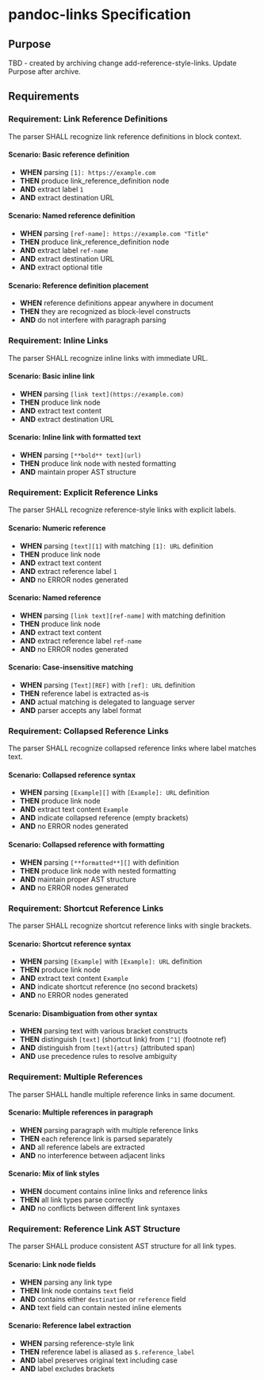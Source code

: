 # pandoc-links Specification

## Purpose
TBD - created by archiving change add-reference-style-links. Update Purpose after archive.
## Requirements
### Requirement: Link Reference Definitions
The parser SHALL recognize link reference definitions in block context.

#### Scenario: Basic reference definition
- **WHEN** parsing `[1]: https://example.com`
- **THEN** produce link_reference_definition node
- **AND** extract label `1`
- **AND** extract destination URL

#### Scenario: Named reference definition
- **WHEN** parsing `[ref-name]: https://example.com "Title"`
- **THEN** produce link_reference_definition node
- **AND** extract label `ref-name`
- **AND** extract destination URL
- **AND** extract optional title

#### Scenario: Reference definition placement
- **WHEN** reference definitions appear anywhere in document
- **THEN** they are recognized as block-level constructs
- **AND** do not interfere with paragraph parsing

### Requirement: Inline Links
The parser SHALL recognize inline links with immediate URL.

#### Scenario: Basic inline link
- **WHEN** parsing `[link text](https://example.com)`
- **THEN** produce link node
- **AND** extract text content
- **AND** extract destination URL

#### Scenario: Inline link with formatted text
- **WHEN** parsing `[**bold** text](url)`
- **THEN** produce link node with nested formatting
- **AND** maintain proper AST structure

### Requirement: Explicit Reference Links
The parser SHALL recognize reference-style links with explicit labels.

#### Scenario: Numeric reference
- **WHEN** parsing `[text][1]` with matching `[1]: URL` definition
- **THEN** produce link node
- **AND** extract text content
- **AND** extract reference label `1`
- **AND** no ERROR nodes generated

#### Scenario: Named reference
- **WHEN** parsing `[link text][ref-name]` with matching definition
- **THEN** produce link node
- **AND** extract text content
- **AND** extract reference label `ref-name`
- **AND** no ERROR nodes generated

#### Scenario: Case-insensitive matching
- **WHEN** parsing `[Text][REF]` with `[ref]: URL` definition
- **THEN** reference label is extracted as-is
- **AND** actual matching is delegated to language server
- **AND** parser accepts any label format

### Requirement: Collapsed Reference Links
The parser SHALL recognize collapsed reference links where label matches text.

#### Scenario: Collapsed reference syntax
- **WHEN** parsing `[Example][]` with `[Example]: URL` definition
- **THEN** produce link node
- **AND** extract text content `Example`
- **AND** indicate collapsed reference (empty brackets)
- **AND** no ERROR nodes generated

#### Scenario: Collapsed reference with formatting
- **WHEN** parsing `[**formatted**][]` with definition
- **THEN** produce link node with nested formatting
- **AND** maintain proper AST structure
- **AND** no ERROR nodes generated

### Requirement: Shortcut Reference Links
The parser SHALL recognize shortcut reference links with single brackets.

#### Scenario: Shortcut reference syntax
- **WHEN** parsing `[Example]` with `[Example]: URL` definition
- **THEN** produce link node
- **AND** extract text content `Example`
- **AND** indicate shortcut reference (no second brackets)
- **AND** no ERROR nodes generated

#### Scenario: Disambiguation from other syntax
- **WHEN** parsing text with various bracket constructs
- **THEN** distinguish `[text]` (shortcut link) from `[^1]` (footnote ref)
- **AND** distinguish from `[text]{attrs}` (attributed span)
- **AND** use precedence rules to resolve ambiguity

### Requirement: Multiple References
The parser SHALL handle multiple reference links in same document.

#### Scenario: Multiple references in paragraph
- **WHEN** parsing paragraph with multiple reference links
- **THEN** each reference link is parsed separately
- **AND** all reference labels are extracted
- **AND** no interference between adjacent links

#### Scenario: Mix of link styles
- **WHEN** document contains inline links and reference links
- **THEN** all link types parse correctly
- **AND** no conflicts between different link syntaxes

### Requirement: Reference Link AST Structure
The parser SHALL produce consistent AST structure for all link types.

#### Scenario: Link node fields
- **WHEN** parsing any link type
- **THEN** link node contains `text` field
- **AND** contains either `destination` or `reference` field
- **AND** text field can contain nested inline elements

#### Scenario: Reference label extraction
- **WHEN** parsing reference-style link
- **THEN** reference label is aliased as `$.reference_label`
- **AND** label preserves original text including case
- **AND** label excludes brackets

